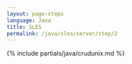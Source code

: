 ```yaml
---
layout: page-steps
language: Java
title: SLES
permalink: /java/sles/server/step/2
---
```


{% include partials/java/crudunix.md %}
